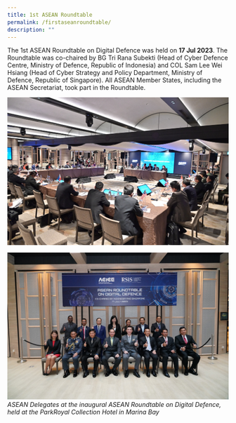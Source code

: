 ```yaml
---
title: 1st ASEAN Roundtable
permalink: /firstaseanroundtable/
description: ""
---
```

The 1st ASEAN Roundtable on Digital Defence was held on **17 Jul 2023**. The Roundtable was co-chaired by BG Tri Rana Subekti (Head of Cyber Defence Centre, Ministry of Defence, Republic of Indonesia) and COL Sam Lee Wei Hsiang (Head of Cyber Strategy and Policy Department, Ministry of Defence, Republic of Singapore). All ASEAN Member States, including the ASEAN Secretariat, took part in the Roundtable.

![](/images/roundtable%201.jpg)
<br>

![](/images/roundtable%202.jpg)
*ASEAN Delegates at the inaugural ASEAN Roundtable on Digital Defence, held at the ParkRoyal Collection Hotel in Marina Bay*